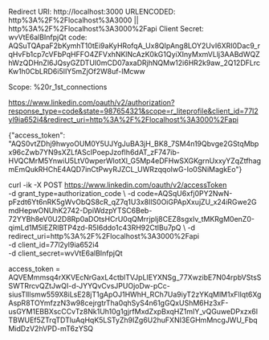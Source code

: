 Redirect URI: http://localhost:3000
URLENCODED: http%3A%2F%2Flocalhost%3A3000 || http%3A%2F%2Flocalhost%3A3000%2Fapi
Client Secret: wvVtE6alBInfpjQt
code: AQSuTQApaF2bKymhT10tEi9aKyHRofqA_Ux8QIpAng8LOY2UvI6XRI0Dac9_rqHvFb1cp7cVFbPqHFFO4ZFVxhNKlNcAzK0kG1QyiXInyMxmVLlj3AABdWQZhWzQDHnZl6JQsyGZDTUI0mCD07axaDRjhNQMw12i6HR2k9aw_2Q12DFLrcKw1h0CbLRD6i5IIY5mZjOf2W8uf-IMcww

Scope: 
%20r_1st_connections

https://www.linkedin.com/oauth/v2/authorization?response_type=code&state=987654321&scope=r_liteprofile&client_id=77l2yl9ia652i4&redirect_uri=http%3A%2F%2Flocalhost%3A3000%2Fapi

{"access_token": "AQS0vtZDhj9hwyoOUM0Y5UJYgJuBA3jH_BK8_7SM4n19Qbvge2GStqMbpx96cZwb7YN9sXZLfAScIPoepJzofIh6dAT_zF747ib-HVQCMrM5YnwiU5LtV0wperWlotXl_G5Mp4eDFHwSXGKgrnUxxyYZqZtfhagmEmQukRHChE4AQD7inCtPwyRJZCL_UWRzqqoIwG-Io0SNiMagkEo"}

curl -ik -X POST https://www.linkedin.com/oauth/v2/accessToken \
-d grant_type=authorization_code \ 
-d code=AQSqU6xfj0PY2NwN-pFzdt6Yt6nRK5gWvObQS8cR_qZ7q1U3x8IlS0OiGPApXxujZU_x24iRGwe2GmdHepwONUhK2742-DpiWdzpYTSC6Beb-72YYBh8eV0U2D8Rp0aDOtsHCrU0qQMrrjplj8CEZ8sgxIv_tMKRgM0enZ0-qimLd1M5IEZRlBTP4zd-R5I6ddo1c43RH92CtIBu7pQ \ 
-d redirect_uri=http%3A%2F%2Flocalhost%3A3000%2Fapi \
-d client_id=77l2yl9ia652i4 \
-d client_secret=wvVtE6alBInfpjQt 

access_token = AQVEMmmsq4rXKVEcNrGaxL4ctblTVJpLIEYXNSg_77XwzibE7N04rpbVStsSSWTRrcvQZtJwQI-d-JYYQvCvsJPUOjoDw-pCc-siusTlllsmw559X8iLsE28jT1gApOJ1HWhH_RCh7Ua9iyT2zYKqMlM1xFllqt6XgAspR8TOYmfzzN3w98cejrgtrTha0qhSyS4n61gGQxUShM6Hz3xF-usGYM1EBBXscCCvTz8Nk1Uh10g1gjrfMxdZxpBxqHZ1mIY_vQGuweDPxzx6lTBWUEf5ZTrqTDTluAqHqK5LSTyZh9IZg6U2huFXNI3EGHmMncgJWU_FbqMidDzV2hVPD-mT6zYSQ